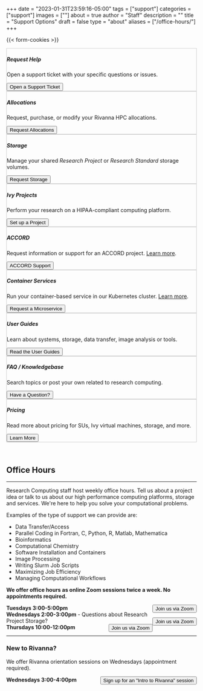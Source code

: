 +++
date = "2023-01-31T23:59:16-05:00"
tags = ["support"]
categories = ["support"]
images = [""]
about = true
author = "Staff"
description = ""
title = "Support Options"
draft = false
type = "about"
aliases = ["/office-hours/"]
+++

{{< form-cookies >}}

<script>
var user_token = getCookie("__user_token");
</script>
<div class="card-deck support-row">
  <div class="card image-shadow col-md-4 p-3 mb-4 rounded" style="border:solid 1px #ccc;">
    <div class="card-body">
      <h5 class="card-title">Request Help</h5>
      <p class="card-text">Open a support ticket with your specific questions or issues.<p>
      <div class="support-tiles">
        <a href="/form/support-request/"><button class="btn btn-primary btn-sm">Open a Support Ticket</button></a>
      </div>
    </div>
  </div>
  <div class="card image-shadow col-md-4 p-3 mb-4 bg-white rounded" style="border:solid 1px #ccc;"">
    <div class="card-body">
      <h5 class="card-title">Allocations</h5>
      <p class="card-text">Request, purchase, or modify your Rivanna HPC allocations.</p>
      <div class="support-tiles">
        <a href="/userinfo/rivanna/allocations/"><button class="btn btn-primary btn-sm">Request Allocations</button></a>
      </div>
    </div>
  </div>
  <div class="card image-shadow col-md-4 p-3 mb-4 bg-white rounded" style="border:solid 1px #ccc;"">
    <div class="card-body">
      <h5 class="card-title">Storage</h5>
      <p class="card-text">Manage your shared <i>Research Project</i> or <i>Research Standard</i> storage volumes.</p>
      <div class="support-tiles">
        <a href="/form/storage/"><button class="btn btn-primary btn-sm">Request Storage</button></a>
      </div>
    </div>
  </div>
</div>

<div class="card-deck support-row">
  <div class="card image-shadow col-md-4 p-3 mb-4 bg-white rounded" style="border:solid 1px #ccc;"">
    <div class="card-body">
      <h5 class="card-title">Ivy Projects</h5>
      <p class="card-text">Perform your research on a HIPAA-compliant computing platform.</p>
      <div class="support-tiles">
        <a href="https://services.rc.virginia.edu/"><button class="btn btn-primary btn-sm">Set up a Project</button></a>
      </div>
    </div>
  </div>
  <div class="card image-shadow col-md-4 p-3 mb-4 rounded" style="border:solid 1px #ccc;">
    <div class="card-body">
      <h5 class="card-title">ACCORD</h5>
      <p class="card-text">Request information or support for an ACCORD project. <a href="/userinfo/accord/overview/" style="text-color:blue;text-decoration:underline;">Learn more</a>.</p>
      <div class="support-tiles">
        <a href="mailto:accord-support@virginia.edu?Subject=ACCORD Support Request"><button class="btn btn-primary btn-sm">ACCORD Support</button></a>
      </div>
    </div>
  </div>
  <div class="card image-shadow col-md-4 p-3 mb-4 bg-white rounded" style="border:solid 1px #ccc;"">
    <div class="card-body">
      <h5 class="card-title">Container Services</h5>
      <p class="card-text">Run your container-based service in our Kubernetes cluster. <a href="/userinfo/microservices/" style="text-color:blue;text-decoration:underline;">Learn more</a>.</p>
      <div class="support-tiles">
        <a href="/form/containers/"><button class="btn btn-primary btn-sm">Request a Microservice</button></a>
      </div>
    </div>
  </div>
</div>

<div class="card-deck support-row">
  <div class="card image-shadow col-md-4 p-3 mb-4 bg-white rounded" style="border:solid 1px #ccc;"">
    <div class="card-body">
      <h5 class="card-title">User Guides</h5>
      <p class="card-text">Learn about systems, storage, data transfer, image analysis or tools.</p>
      <div class="support-tiles">
        <a href="/userinfo/user-guide/"><button class="btn btn-primary btn-sm">Read the User Guides</button></a>
      </div>
    </div>
  </div>
  <div class="card image-shadow col-md-4 p-3 mb-4 bg-white rounded" style="border:solid 1px #ccc;"">
    <div class="card-body">
      <h5 class="card-title">FAQ / Knowledgebase</h5>
      <p class="card-text">Search topics or post your own related to research computing.</p>
      <div class="support-tiles">
        <a href="/userinfo/faq/overview/" target="_new"><button class="btn btn-primary btn-sm">Have a Question?</button></a>
      </div>
    </div>
  </div>
  <div class="card image-shadow col-md-4 p-3 mb-4 rounded" style="border:solid 1px #ccc;">
    <div class="card-body">
      <h5 class="card-title">Pricing</h5>
      <p class="card-text">Read more about pricing for SUs, Ivy virtual machines, storage, and more.</p>
      <div class="support-tiles">
        <a href="/userinfo/pricing"><button class="btn btn-primary btn-sm">Learn More</button></a>
      </div>
    </div>
  </div>
</div>

<div style="width:100%;height:2rem;"></div>

## Office Hours
- - -

<!--
Research Computing staff host weekly office hours. Drop by with a project idea, question about a system or anything else you would like to discuss. Walkups are welcome.
-->

Research Computing staff host weekly office hours. Tell us about a project idea or talk to us about our high performance computing platforms, storage and services. We're here to help you solve your computational problems.

Examples of the type of support we can provide are:

- Data Transfer/Access
- Parallel Coding in Fortran, C, Python, R, Matlab, Mathematica
- Bioinformatics
- Computational Chemistry
- Software Installation and Containers
- Image Processing
- Writing Slurm Job Scripts
- Maximizing Job Efficiency
- Managing Computational Workflows


**We offer office hours as online Zoom sessions twice a week. No appointments required.**

<div class="alert alert-success" role="alert">
<!-- <div style="float:right;margin-top:-10px;"><a href="https://visitormap.virginia.edu/#/-78.51213/38.03284/17" target="_new"><img src="/images/navigation-40x40.png" alt="Map this location" /></a></div> -->
<b>Tuesdays 3:00-5:00pm</b>
<a style="float:right;" href="https://virginia.zoom.us/j/304271094?pwd=Szdib1kzK1QySlE4eGRGL1BiclpLUT09"><button class="btn btn-primary btn-sm">Join us 
via Zoom</button></a>
<!-- Physical Life Sciences Building, Room 430-->
</div>

<div class="alert alert-success" role="alert">
<b>Wednesdays 2:00-3:00pm</b>
<a>- Questions about Research Project Storage?</a>
<a style="float:right;" href="https://virginia.zoom.us/j/97700615530?pwd=SjdFamRjSUU0aGFGckM2RCtBNGhBdz09"><button  class="btn btn-primary btn-sm">Join us via Zoom</button></a>
</div>

<div class="alert alert-success" role="alert">
<!-- <div style="float:right;margin-top:-10px;"><a href="https://visitormap.virginia.edu/#/-78.50123/38.03199/17" target="_new"><img src="/images/navigation-40x40.png" alt="Map this location" /></a></div> -->
<b>Thursdays 10:00-12:00pm</b>
<a style="float:right;" href="https://virginia.zoom.us/j/723009972?pwd=SWJMV09xMUp6M0lJY04yRXIwM1ZNdz09"><button  class="btn btn-primary btn-sm">Join us 
via Zoom</button></a>
<!-- Health Sciences Library, MILL Room -->
</div>

---

### New to Rivanna?  

We offer Rivanna orientation sessions on Wednesdays (appointment required).

<div class="alert alert-success" role="alert">
<!-- <div style="float:right;margin-top:-10px;"><a href="https://visitormap.virginia.edu/#/-78.50123/38.03199/17" target="_new"><img src="/images/navigation-40x40.png" alt="Map this location" /></a></div> -->
<b>Wednesdays 3:00-4:00pm </b>
<a style="float:right;" href={{% intro-rivanna-request %}}><button  class="btn btn-primary btn-sm">Sign up for an "Intro to Rivanna" 
session</button></a>
<!-- Health Sciences Library, MILL Room -->
</div>

<!-- {{< office-hours-grid >}} -->
